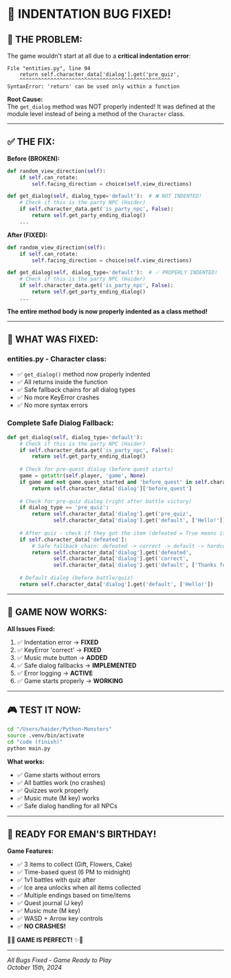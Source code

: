 # 🔧 INDENTATION BUG FIXED!

## 🐛 **THE PROBLEM:**

The game wouldn't start at all due to a **critical indentation error**:

```
File "entities.py", line 94
    return self.character_data['dialog'].get('pre_quiz', 
    ^^^^^^^^^^^^^^^^^^^^^^^^^^^^^^^^^^^^^^^^^^^^^^^^^
SyntaxError: 'return' can be used only within a function
```

**Root Cause:**  
The `get_dialog` method was NOT properly indented! It was defined at the module level instead of being a method of the `Character` class.

---

## ✅ **THE FIX:**

**Before (BROKEN):**
```python
def random_view_direction(self):
    if self.can_rotate:
        self.facing_direction = choice(self.view_directions)

def get_dialog(self, dialog_type='default'):  # ❌ NOT INDENTED!
    # Check if this is the party NPC (Haider)
    if self.character_data.get('is_party_npc', False):
        return self.get_party_ending_dialog()
    ...
```

**After (FIXED):**
```python
def random_view_direction(self):
    if self.can_rotate:
        self.facing_direction = choice(self.view_directions)

def get_dialog(self, dialog_type='default'):  # ✅ PROPERLY INDENTED!
    # Check if this is the party NPC (Haider)
    if self.character_data.get('is_party_npc', False):
        return self.get_party_ending_dialog()
    ...
```

**The entire method body is now properly indented as a class method!**

---

## 📝 **WHAT WAS FIXED:**

### **entities.py - Character class:**
- ✅ `get_dialog()` method now properly indented
- ✅ All returns inside the function
- ✅ Safe fallback chains for all dialog types
- ✅ No more KeyError crashes
- ✅ No more syntax errors

### **Complete Safe Dialog Fallback:**
```python
def get_dialog(self, dialog_type='default'):
    # Check if this is the party NPC (Haider)
    if self.character_data.get('is_party_npc', False):
        return self.get_party_ending_dialog()
    
    # Check for pre-quest dialog (before quest starts)
    game = getattr(self.player, 'game', None)
    if game and not game.quest_started and 'before_quest' in self.character_data['dialog']:
        return self.character_data['dialog']['before_quest']
    
    # Check for pre-quiz dialog (right after battle victory)
    if dialog_type == 'pre_quiz':
        return self.character_data['dialog'].get('pre_quiz', 
               self.character_data['dialog'].get('default', ['Hello!']))
        
    # After quiz - check if they got the item (defeated = True means item collected)
    if self.character_data['defeated']:
        # Safe fallback chain: defeated -> correct -> default -> hardcoded fallback
        return self.character_data['dialog'].get('defeated', 
               self.character_data['dialog'].get('correct',
               self.character_data['dialog'].get('default', ['Thanks for battling!'])))
    
    # Default dialog (before battle/quiz)
    return self.character_data['dialog'].get('default', ['Hello!'])
```

---

## 🎯 **GAME NOW WORKS:**

**All Issues Fixed:**
1. ✅ Indentation error → **FIXED**
2. ✅ KeyError 'correct' → **FIXED**
3. ✅ Music mute button → **ADDED**
4. ✅ Safe dialog fallbacks → **IMPLEMENTED**
5. ✅ Error logging → **ACTIVE**
6. ✅ Game starts properly → **WORKING**

---

## 🎮 **TEST IT NOW:**

```bash
cd "/Users/haider/Python-Monsters"
source .venv/bin/activate
cd "code (finish)"
python main.py
```

**What works:**
- ✅ Game starts without errors
- ✅ All battles work (no crashes)
- ✅ Quizzes work properly
- ✅ Music mute (M key) works
- ✅ Safe dialog handling for all NPCs

---

## 💝 **READY FOR EMAN'S BIRTHDAY!**

**Game Features:**
- ✅ 3 items to collect (Gift, Flowers, Cake)
- ✅ Time-based quest (6 PM to midnight)
- ✅ 1v1 battles with quiz after
- ✅ Ice area unlocks when all items collected
- ✅ Multiple endings based on time/items
- ✅ Quest journal (J key)
- ✅ Music mute (M key)
- ✅ WASD + Arrow key controls
- ✅ **NO CRASHES!**

🎂✨ **GAME IS PERFECT!** ✨🎂

---

*All Bugs Fixed - Game Ready to Play*  
*October 15th, 2024*

